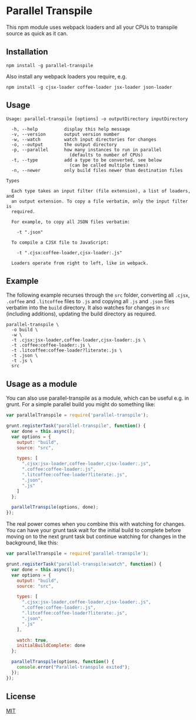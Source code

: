 Parallel Transpile
==================

This npm module uses webpack loaders and all your CPUs to transpile
source as quick as it can.

Installation
------------

`npm install -g parallel-transpile`

Also install any webpack loaders you require, e.g.

`npm install -g cjsx-loader coffee-loader jsx-loader json-loader`

Usage
-----

```
Usage: parallel-transpile [options] -o outputDirectory inputDirectory

  -h, --help          display this help message
  -v, --version       output version number
  -w, --watch         watch input directories for changes
  -o, --output        the output directory
  -p, --parallel      how many instances to run in parallel
                        (defaults to number of CPUs)
  -t, --type          add a type to be converted, see below
                        (can be called multiple times)
  -n, --newer         only build files newer than destination files

Types

  Each type takes an input filter (file extension), a list of loaders, and
  an output extension. To copy a file verbatim, only the input filter is
  required.

  For example, to copy all JSON files verbatim:

    -t ".json"

  To compile a CJSX file to JavaScript:

    -t ".cjsx:coffee-loader,cjsx-loader:.js"

  Loaders operate from right to left, like in webpack.
```

Example
-------

The following example recurses through the `src` folder, converting all
`.cjsx`, `.coffee` and `.litcoffee` files to `.js` and copying all `.js`
and `.json` files verbatim into the `build` directory. It also watches
for changes in `src` (including additions), updating the build directory
as required.

```
parallel-transpile \
  -o build \
  -w \
  -t .cjsx:jsx-loader,coffee-loader,cjsx-loader:.js \
  -t .coffee:coffee-loader:.js \
  -t .litcoffee:coffee-loader?literate:.js \
  -t .json \
  -t .js \
  src
```

Usage as a module
-----------------

You can also use parallel-transpile as a module, which can be useful
e.g. in grunt. For a simple parallel build you might do something like:

```js
var parallelTranspile = require('parallel-transpile');

grunt.registerTask("parallel-transpile", function() {
  var done = this.async();
  var options = {
    output: "build",
    source: "src",

    types: [
      ".cjsx:jsx-loader,coffee-loader,cjsx-loader:.js",
      ".coffee:coffee-loader:.js",
      ".litcoffee:coffee-loader?literate:.js",
      ".json",
      ".js"
    ]
  };

  parallelTranspile(options, done);
});

```

The real power comes when you combine this with watching for changes.
You can have your grunt task wait for the initial build to complete
before moving on to the next grunt task but continue watching for
changes in the background, like this:

```js
var parallelTranspile = require('parallel-transpile');

grunt.registerTask("parallel-transpile:watch", function() {
  var done = this.async();
  var options = {
    output: "build",
    source: "src",

    types: [
      ".cjsx:jsx-loader,coffee-loader,cjsx-loader:.js",
      ".coffee:coffee-loader:.js",
      ".litcoffee:coffee-loader?literate:.js",
      ".json",
      ".js"
    ],

    watch: true,
    initialBuildComplete: done
  };

  parallelTranspile(options, function() {
    console.error("Parallel-transpile exited");
  });
});

```

License
-------

[MIT](http://benjie.mit-license.org/)
